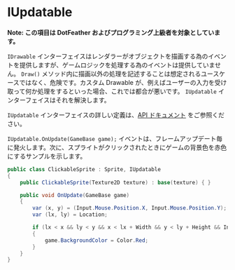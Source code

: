 # IUpdatable

**Note: この項目は DotFeather およびプログラミング上級者を対象としています。**

`IDrawable` インターフェイスはレンダラーがオブジェクトを描画する為のイベントを提供しますが、ゲームロジックを処理する為のイベントは提供していません。 `Draw()` メソッド内に描画以外の処理を記述することは想定されるユースケースではなく、危険です。カスタム Drawable が、例えばユーザーの入力を受け取って何か処理をするといった場合、これでは都合が悪いです。 `IUpdatable` インターフェイスはそれを解決します。

`IUpdatable` インターフェイスの詳しい定義は、[API ドキュメント](https://dotfeather.netlify.com/api/dotfeather.iupdatable) をご参照ください。

`IUpdatable.OnUpdate(GameBase game);` イベントは、フレームアップデート毎に発火します。次に、スプライトがクリックされたときにゲームの背景色を赤色にするサンプルを示します。

```cs
public class ClickableSprite : Sprite, IUpdatable
{
	public ClickableSprite(Texture2D texture) : base(texture) { }

	public void OnUpdate(GameBase game)
	{
		var (x, y) = (Input.Mouse.Position.X, Input.Mouse.Position.Y);
		var (lx, ly) = Location;

		if (lx < x && ly < y && x < lx + Width && y < ly + Height && Input.Mouse.IsLeftUp)
		{
			game.BackgroundColor = Color.Red;
		}
	}
}
```
